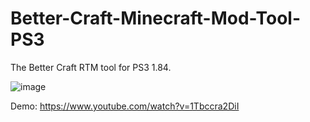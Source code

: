 # Better-Craft-Minecraft-Mod-Tool-PS3
The Better Craft RTM tool for PS3 1.84.

![image](https://github.com/TheOnlyLordVirus/Better-Craft-Minecraft-Mod-Tool-PS3/assets/41770994/22f4a3e2-8b30-4b97-b382-d48bfb4c9eca)

Demo: https://www.youtube.com/watch?v=1Tbccra2DiI
